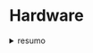 # Hardware

  

<details>

<summary>resumo</summary>

### Sistemas de Computadores

  

* Cases de resoluções de problemas por meio dos Sistemas de Computadores.

  

#### Componentes do Hardware

> Esses componentes incluem os dispositivos de entrada, dispositivos de saída, os de armazenamento primário e secundário e a unidade de processamento central (CPU). A unidade de controle, a unidade aritmética/lógica (ALU) e as áreas de armazenamento de registro constituem a CPU.
  

* **UNIDADE DE PROCESSAMENTO CENTRAL (CPU, CENTRAL PROCESSING UNIT)**: Cada unidade de processamento central consiste em três elementos associados: a unidade aritmética/lógica, a unidade de controle e as áreas de registro.

* **UNIDADE ARITMÉTICA/ LÓGICA (ALU, ARITHMETIC/ LOGIC UNIT)**: Componentes da CPU que realizam cálculos matemáticos e fazem comparações lógicas.

* **UNIDADE DE CONTROLE**: Parte da CPU que acessa sequencialmente as instruções do programa, decodificando‑as, e coordena o fluxo de dados de entrada e de saída da ALU, registradores, armazenamento primário e até mesmo o armazenamento secundário e vários dispositivos de saída.

* **REGISTRADOR**: Área de armazenamento de alta velocidade na CPU utilizada para o armazenamento temporário de pequenas unidades de instruções de programas e dados imediatamente antes, durante e depois da execução pela CPU.

* **ARMAZENAGEM PRIMÁRIA (MEMÓRIA PRINCIPAL, MEMÓRIA)**: Parte do computador que guarda as instruções e dados do programa. FIGURA 3.1

  

### DISPOSITIVOS DE PROCESSAMENTO E MEMÓRIA: POTÊNCIA, VELOCIDADE E CAPACIDADE

  

> Os componentes responsáveis pelo processamento – CPU e memória

  

#### CARACTERÍSTICAS E FUNÇÕES DO PROCESSAMENTO

  

* **MIPS**: Milhões de instruções por segundo, uma medida de tempo de ciclo de máquina.

* **MEGAHERTZ (MHZ)**: Milhões de ciclos por segundo, uma medida de velocidade de clock.

* **GIGAHERTZ (GHZ)**: Bilhões de ciclos por segundo, uma medida de velocidade de clock.

* **VELOCIDADE DE CLOCK**: Uma série de pulsos eletrônicos produzidos a uma taxa predeterminada que afeta o tempo de ciclo de máquina.

* *Devido a problemas de aquecimento ao busca atingir maiores velocidades de clock → Arquitetura energético‑eficiente* → **ARM**

  

##### Características físicas da CPU

* **LEI DE MOORE*: A Lei de Moore é uma hipótese que afirma que o número de transistores em um único chip dobrará a cada dois anos.

  

#### CARACTERÍSTICAS E FUNÇÕES DA MEMÓRIA

  

##### Capacidade de armazenamento

  

* BYTE (B): Oito bits que juntos representam um único caractere de dado.

  

##### Tipos de memória

  

* MEMÓRIA DE ACESSO ALEATÓRIO (RAM, RANDOM ACCESS MEMORY): Tipo de memória na qual as instruções ou dados podem ser armazenados temporariamente.

* MEMÓRIA SOMENTE DE LEITURA (ROM, READ‑ONLY MEMORY): Tipo de memória não volátil

  * memória somente de leitura programável (**PROM, programmable read-only memory**), usada para guardar dados e instruções que nunca podem ser alterados;
  
  * memória somente de leitura programável e apagável (**EPROM, erasable programmable read‑only memory**), que é uma ROM programável e pode ser apagada e reutilizada;

  * e a memória somente de leitura programável e apagável eletricamente (**EEPROM, electrically erasable programmable read‑only memory**), que é somente de leitura, que pode ser modificada pelo usuário e apagada e reprogramada repetidamente, por meio de aplicativos com tensão elétrica acima do normal.

* **MEMÓRIA CACHE**: Tipo de memória de alta velocidade que um processador pode acessar mais rapidamente do que a memória principal.

  

##### Futuro → PCM, phase change memory:

  

> Fabricantes estão competindo para desenvolver um chip de memória não
> volátil, que necessite de um mínimo de energia, ofereça velocidade
> extremamente rápida de es‑ crita e possa armazenar dados de forma
> precisa, mesmo após um grande número de ci‑ clos escreve‑e‑apaga. Tais
> chips devem eliminar a necessidade de RAM e simplificar e acelerar o
> processamento da memória. A memória de mudança de fase (PCM, phase
> change memory) é uma abordagem potencial para suprir tal dispositivo
> de memória. A PCM emprega material especial semelhante ao vidro que
> pode alterar seu estado físico, alternando entre estado cristalino de
> baixa resistência para um estado gasoso de alta re‑ sistência, por
> meio da aplicação de tensão para reorganizar os átomos do material.
> Espera‑se que essa tecnologia seja até 100 vezes mais rápida do que a
> memória flash e que possa ser usada por computadores de servidores por
> volta de 2016.7

  

#### MULTIPROCESSAMENTO

  

* MULTIPROCESSAMENTO:
  > Execução simultânea de duas ou mais instruções.

  

* COPROCESSADOR:
	>	Parte do computador que acelera o processamento, executando instruções de tipos específicos enquanto a CPU trabalha em outra atividade de processamento.

  

* MICROPROCESSADOR MULTICORE:
	> Microprocessador que combina dois ou mais processadores independentes em um único computador, para que possam compartilhar a carga de trabalho elevar a capacidade de processamento

  

#### COMPUTAÇÃO PARALELA

  

* COMPUTAÇÃO PARALELA: Execução simultânea da mesma tarefa em múltiplos processadores para se obter resultados mais rapidamente.

  

* SISTEMAS DE PROCESSAMENTO MACIÇAMENTE PARALELOS: Tipo de multiprocessamento que acelera o processamento por meio da conexão de centenas ou milhares de processadores para operar simultaneamente, ou em paralelo, no qual cada processador tem seu próprio barramento, memória, discos, cópia do sistema operacional e aplicativos.

  

* COMPUTAÇÃO EM GRADE: Uso de um conjunto de computadores, frequentemente pertencentes a vários indivíduos ou organizações, para trabalhar de maneira coordenada a fim de resolver problemas em comum.

  

### ARMAZENAMENTO SECUNDÁRIO

  
> ARMAZENAGEM SECUNDÁRIA: Dispositivos que armazenam grandes quantidades de dados, instruções e informações de forma mais permanente do que o permitido pela memória principal.

  

> A seleção dos meios e dispositivos da armazenagem secundária necessita do entendimento de suas características principais – **método de acesso, capacidade e portabilidade**.

  

#### MÉTODOS DE ACESSO

* ACESSO SEQUENCIAL: Método de recuperação no qual os dados devem ser acessados na ordem em que são armazenados.

* ACESSO DIRETO: Método de recuperação, no qual os dados podem ser acessados sem a necessidade de ler e descartar outros dados.

* DISPOSITIVO DE ARMAZENAMENTO DE ACESSO SEQUENCIAL (SASD, SEQUENCIAL ACCESS STORAGE DEVICE): Dispositivo para acessar sequencialmente dados de armazenagem secundária.

* DISPOSITIVO DE ARMAZENAMENTO DE ACESSO DIRETO (DASD, DIRECT ACCESS STORAGE DEVICE): Dispositivo para acessar diretamente dados de armazenagem secundária.

  

#### DISPOSITIVO DE ARMAZENAMENTO SECUNDÁRIO

  

##### Dispositivos magnéticos de armazenamento secundário

  

* FITAS MAGNÉTICAS: Tipo de mídia de armazenagem secundária, usado hoje principalmente para armazenar backup de dados organizacionais críticos em caso de um desastre.

* DISCO MAGNÉTICO: Dispositivo de armazenamento direto com bits representados por áreas magnetizadas. "O Disco Rígido"

  

* MATRIZ REDUNDANTE DE DISCOS INDEPENDENTES/ DE BAIXO CUSTO (RAID, REDUNDANT ARRAY OF INDEPENDENT/ INEXPENSIVE DISKS): Método de armazenamento de dados que gera bits adicionais a partir dos dados existentes, permitindo que o sistema crie um “mapa de reconstrução” para que, se um disco rígido falhar, os dados perdidos possam ser recuperados.

  

* ESPELHAMENTO DE DISCO: Processo que fornece uma cópia exata que protege totalmente os usuários em caso de perda de dados.

  

* FITA VIRTUAL: Dispositivo de armazenamento que gerencia dados menos frequentemente consultados, de modo que parecem estar armazenados inteiramente em rolos de fitas, embora algumas partes possam estar realmente localizadas em discos rígidos mais rápidos.

  

##### Dispositivos de armazenamento óticos secundários

  

> Um dispositivo de armazenamento ótico usa lasers especiais para fazer a leitura e gravação de dados. Os lasers gravam os dados queimando fisicamente ranhuras nos discos. O dado é acessado diretamente do disco por um dispositivo de leitura ótica, que opera de modo semelhante a um tocador de disco compacto. Esse dispositivo de disco ótico utiliza um laser de baixa potência que mede a diferença na luz refletida, provocada pela ranhura (ou a falta dela) no disco.

  

* DISPOSITIVO DE ARMAZENAMENTO ÓTICO: Forma de armazenamento de dados que usa lasers para ler ou gravar dados.

  

* MEMÓRIA SOMENTE DE LEITURA EM DISCOS COMPACTOS (CD‑ROM, COMPACT DISC READ‑ONLY MEMORY): Forma comum de discos óticos nos quais os dados não podem ser modificados depois de gravados.

  

* DISCO DE VÍDEO DIGITAL (DVD, DIGITAL VIDEO DISK): Mídia de armazenamento de dados usada para armazenar videogames, softwares e vídeos.

  

##### Dispositivos de armazenagem secundária de estado sólido

  

> Dispositivos de armazenagem secundária de estado sólido (SSDs, solid state storage devices) armazenam os dados nos chips de memória em vez de mídias magnéticas ou óticas. Esses chips necessitam de menos energia e fornecem acesso mais rápido aos dados do que os equipamentos de armazenamento de dados magnéticos. Enquanto os discos rígidos podem fornecer de 250 a 350 IOPS (operações de entrada/saída por segundo ou operações de leitura/gravação por segundo), os SSDs mais avançados realizam a operação a uma taxa de meio milhão de IOPS.23

  

* Unidade flash: as unidades flash são dispositivos de armazenamento em estado sólido.

  

#### OPÇÕES DE ARMAZENAMENTO DAS EMPRESAS

  

#### TIPOS DE SISTEMA DE COMPUTADORES

  

##### COMPUTADORES PORTÁTEIS

##### COMPUTADORES NÃO PORTÁTEIS PARA ÚNICO USUÁRIO

  

##### SISTEMAS DE COMPUTADORES PARA MÚLTIPLOS USUÁRIOS

  

* SERVIDOR: Computador utilizado por muitos usuários para realizar tarefas específicas, como rodar aplicações de rede ou internet.

* ESCALABILIDADE: Habilidade para aumentar a capacidade de processamento de um sistema computacional para que possa lidar com mais usuários, mais dados ou mais transações em determinado período.

* SERVIDOR BLADE (SERVIDOR EM LÂMINA): Servidor que hospeda muitas placas‑mãe que incluem um ou mais processadores, memória, armazenamento e conexões de rede de computadores.

* COMPUTADORES MAINFRAME: Computador grande e potente, em geral compartilhado por centenas de usuários simultaneamente conectados à máquina por meio de rede.

* SUPERCOMPUTADOR: São máquinas mais potentes com maior velocidade de processamento e mais alto desempenho.

* UNIDADE DE PROCESSAMENTO GRÁFICO (GPU, GRAPHICS PROCESSING UNIT): Circuito especial muito eficiente na manipulação dos gráficos do computador. É mais rápido do que um chip de CPU para realizar operações de ponto flutuante e na execução de algoritmos, nos quais o processamento de grandes blocos de dados é feito em paralelo.

  

### COMPUTAÇÃO VERDE

> COMPUTAÇÃO VERDE: Programa que diz respeito à eficiência e responsabilidade ambiental de um projeto, manufatura, operação e descarte de produtos relacionados aos SI.

  

#### **A computação verde tem três metas**:

* reduzir o uso de materiais perigosos,

* permitir que as empresas abaixem os custos de energia (incluindo a potencial captação e taxas de aquisição) e

* permitir o uso seguro ou reciclagem de computadores e equipamentos relacionados.

</details>


  
